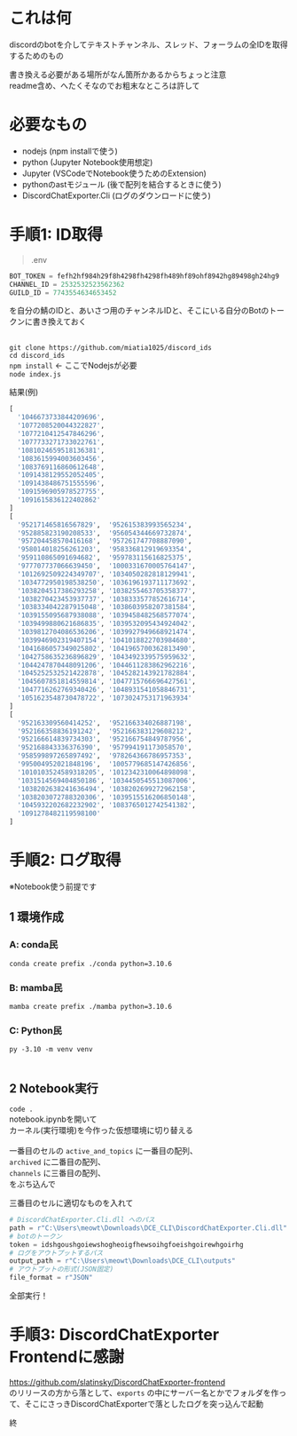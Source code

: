 # これは何
discordのbotを介してテキストチャンネル、スレッド、フォーラムの全IDを取得するためのもの  
  
書き換える必要がある場所がなん箇所かあるからちょっと注意  
readme含め、へたくそなのでお粗末なところは許して  

# 必要なもの
- nodejs (npm installで使う)
- python (Jupyter Notebook使用想定)
- Jupyter (VSCodeでNotebook使うためのExtension)
- pythonのastモジュール (後で配列を結合するときに使う)
- DiscordChatExporter.Cli (ログのダウンロードに使う)

# 手順1: ID取得
> .env  
```py
BOT_TOKEN = fefh2hf984h29f8h4298fh4298fh489hf89ohf8942hg89498gh24hg9
CHANNEL_ID = 2532532523562362
GUILD_ID = 7743554634653452
```
を自分の鯖のIDと、あいさつ用のチャンネルIDと、そこにいる自分のBotのトークンに書き換えておく  
<br>

`git clone https://github.com/miatia1025/discord_ids`  
`cd discord_ids`  
`npm install`  <- ここでNodejsが必要  
`node index.js`
<br>

結果(例)
```py
[
  '1046673733844209696',
  '1077208520044322827',
  '1077210412547846296',
  '1077733271733022761',
  '1081024659518136381',
  '1083615994003603456',
  '1083769116860612648',
  '1091438129552052405',
  '1091438486751555596',
  '1091596905978527755',
  '1091615836122402862'
]
[
  '952171465816567829',  '952615383993565234',
  '952885823190208533',  '956054344669732874',
  '957204458570416168',  '957261747708887090',
  '958014018256261203',  '958336812919693354',
  '959110865091694682',  '959783115616825375',
  '977707737066639450',  '1000331670005764147',
  '1012692509224349707', '1034050282818129941',
  '1034772950198538250', '1036196193711173692',
  '1038204517386293258', '1038255463705358377',
  '1038270423453937737', '1038333577852616714',
  '1038334042287915048', '1038603958207381584',
  '1039155095687938088', '1039458482568577074',
  '1039499880621686835', '1039532095434924042',
  '1039812704086536206', '1039927949668921474',
  '1039946902319407154', '1041018822703984680',
  '1041686057349025802', '1041965700362813490',
  '1042758635236896829', '1043492339575959632',
  '1044247870448091206', '1044611283862962216',
  '1045252532521422878', '1045282143921782884',
  '1045607851814559814', '1047715766696427561',
  '1047716262769340426', '1048931541058846731',
  '1051623548730478722', '1073024753171963934'
]
[
  '952163309560414252',  '952166334026887198',
  '952166358836191242',  '952166383129608212',
  '952166614839734303',  '952166754849787956',
  '952168843336376390',  '957994191173058570',
  '958599897265897492',  '978264366786957353',
  '995004952021848196',  '1005779685147426856',
  '1010103524589318205', '1012342310064898098',
  '1031514569404850186', '1034450545513087006',
  '1038202638241636494', '1038202699272962158',
  '1038203072788320306', '1039515516206850148',
  '1045932202682232902', '1083765012742541382',
  '1091278482119598100'
]
```

# 手順2: ログ取得
※Notebook使う前提です  

## 1 環境作成
### A: conda民  
`conda create prefix ./conda python=3.10.6`  

### B: mamba民  
`mamba create prefix ./mamba python=3.10.6`  

### C: Python民
`py -3.10 -m venv venv`  
<br>

## 2 Notebook実行
`code .`  
notebook.ipynbを開いて  
カーネル(実行環境)を今作った仮想環境に切り替える  
<br>
一番目のセルの `active_and_topics` に一番目の配列、  
`archived` に二番目の配列、  
`channels` に三番目の配列、  
をぶち込んで  

三番目のセルに適切なものを入れて  
```py
# DiscordChatExporter.Cli.dll へのパス
path = r"C:\Users\meowt\Downloads\DCE_CLI\DiscordChatExporter.Cli.dll"
# botのトークン
token = idshgoushgoiewshogheoigfhewsoihgfoeishgoirewhgoirhg
# ログをアウトプットするパス
output_path = r"C:\Users\meowt\Downloads\DCE_CLI\outputs"
# アウトプットの形式(JSON固定)
file_format = r"JSON"
```

全部実行！  
# 手順3: DiscordChatExporter Frontendに感謝
https://github.com/slatinsky/DiscordChatExporter-frontend  
のリリースの方から落として、`exports` の中にサーバー名とかでフォルダを作って、そこにさっきDiscordChatExporterで落としたログを突っ込んで起動
    
終
